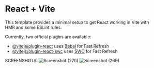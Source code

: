 # React + Vite

This template provides a minimal setup to get React working in Vite with HMR and some ESLint rules.

Currently, two official plugins are available:

- [@vitejs/plugin-react](https://github.com/vitejs/vite-plugin-react/blob/main/packages/plugin-react/README.md) uses [Babel](https://babeljs.io/) for Fast Refresh
- [@vitejs/plugin-react-swc](https://github.com/vitejs/vite-plugin-react-swc) uses [SWC](https://swc.rs/) for Fast Refresh

SCREENSHOTS:
![Screenshot (270)](https://github.com/kavyansh18/gdsc-task/assets/134825970/3ff74415-3842-4c2b-8d5f-9f0b5ed2433f)
![Screenshot (269)](https://github.com/kavyansh18/gdsc-task/assets/134825970/8bf12211-3c5e-4d37-9d67-97bdbd4be1e4)

